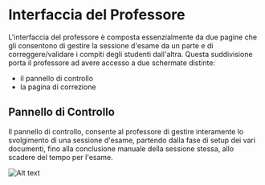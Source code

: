# Interfaccia del Professore

L'interfaccia del professore è composta essenzialmente da due pagine che gli consentono di gestire la sessione d'esame da un parte e di correggere/validare i compiti degli studenti dall'altra.
Questa suddivisione porta il professore ad avere accesso a due schermate distinte:
* il pannello di controllo
* la pagina di correzione

## Pannello di Controllo

Il pannello di controllo, consente al professore di gestire interamente lo svolgimento di una sessione d'esame, partendo dalla fase di setup dei vari documenti, fino alla conclusione manuale della sessione stessa, allo scadere del tempo per l'esame.

![Alt text](/images/controlPanelProf.png?raw=true "Optional Title")